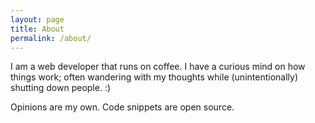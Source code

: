 ```yaml
---
layout: page
title: About
permalink: /about/
---
```


I am a web developer that runs on coffee. I have a curious mind on how things work; often wandering with my thoughts while (unintentionally) shutting down people. :)

Opinions are my own. Code snippets are open source.
